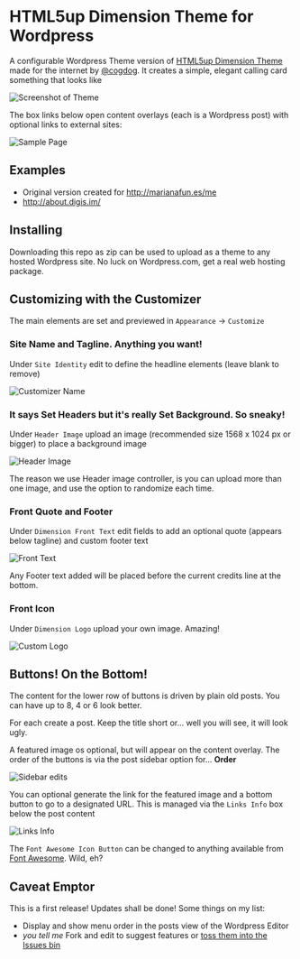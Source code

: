 # HTML5up Dimension Theme for Wordpress

A configurable Wordpress Theme version of [HTML5up Dimension Theme](https://html5up.net/dimension) made for the internet by [@cogdog](http://cog.dog). It creates a simple, elegant calling card something that looks like

![Screenshot of Theme](screenshot.png "Screenshot of Theme")

The box links below open content overlays (each is a Wordpress post) with optional links to external sites:

![Sample Page](images/sample-page.jpg "Sample Page")

## Examples

* Original version created for http://marianafun.es/me
* http://about.digis.im/

## Installing

Downloading this repo as zip can be used to upload as a theme to any hosted Wordpress site. No luck on Wordpress.com, get a real web hosting package.

## Customizing with the Customizer

The main elements are set and previewed in `Appearance` -> `Customize`

### Site Name and Tagline. Anything you want!
Under `Site Identity` edit to define the headline elements (leave blank to remove)

![](images/customizer-name.jpg "Customizer Name")

### It says Set Headers but it's really Set Background. So sneaky!
Under `Header Image` upload an image (recommended size 1568 x 1024 px or bigger) to place a background image

![](images/customizer-header.jpg "Header Image")

The reason we use Header image controller, is you can upload more than one image, and use the option to randomize each time.


### Front Quote and Footer
Under `Dimension Front Text` edit fields to add an optional quote (appears below tagline) and custom footer text

![](images/customizer-front-text.jpg "Front Text")

Any Footer text added will be placed before the current credits line at the bottom.

### Front Icon
Under `Dimension Logo` upload your own image. Amazing!

![](images/customizer-logo.jpg "Custom Logo")


## Buttons! On the Bottom!

The content for the lower row of buttons is driven by plain old posts. You can have up to 8, 4 or 6 look better.

For each create a post. Keep the title short or... well you will see, it will look ugly.

A featured image os optional, but will appear on the content overlay. The order of the buttons is via the post sidebar option for... **Order**

![](images/post-side-edits.jpg "Sidebar edits")

You can optional generate the link for the featured image and a bottom button to go to a designated URL. This is managed via the `Links Info` box below the post content

![](images/post-links.jpg "Links Info")

The `Font Awesome Icon Button` can be changed to anything available from [Font Awesome](http://fontawesome.io/icons/). Wild, eh?


## Caveat Emptor
This is a first release! Updates shall be done! Some things on my list:

* Display and show menu order in the posts view of the Wordpress Editor
* *you tell me* Fork and edit to suggest features or [toss them into the Issues bin](https://github.com/cogdog/wp-dimension/issues)

